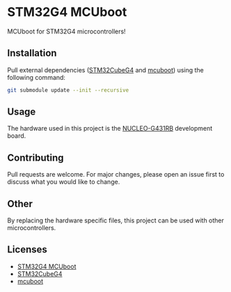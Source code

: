 # STM32G4 MCUboot

MCUboot for STM32G4 microcontrollers!

## Installation

Pull external dependencies ([STM32CubeG4](https://github.com/STMicroelectronics/STM32CubeG4) and [mcuboot](https://github.com/mcu-tools/mcuboot)) using the following command:

```bash
git submodule update --init --recursive
```

## Usage

The hardware used in this project is the [NUCLEO-G431RB](https://www.st.com/en/evaluation-tools/nucleo-g431rb.html) development board.

## Contributing

Pull requests are welcome. For major changes, please open an issue first to discuss what you would like to change.

## Other

By replacing the hardware specific files, this project can be used with other microcontrollers.

## Licenses

* [STM32G4 MCUboot](https://github.com/hcd-bdltd/stm32g4-mcuboot/blob/main/LICENSE)
* [STM32CubeG4](https://github.com/STMicroelectronics/STM32CubeG4/blob/master/LICENSE.md)
* [mcuboot](https://github.com/mcu-tools/mcuboot/blob/main/LICENSE)
